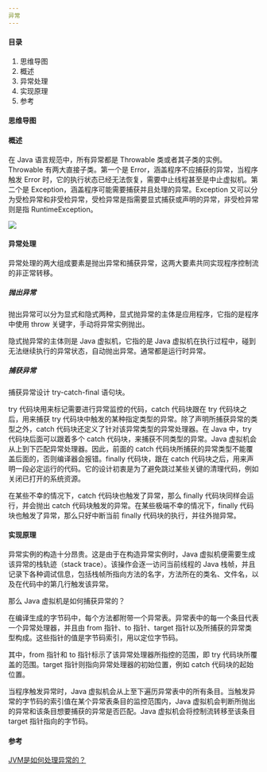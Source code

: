 ```yaml
---
异常
---
```


#### 目录

1. 思维导图
2. 概述
3. 异常处理
4. 实现原理
5. 参考

#### 思维导图



#### 概述

在 Java 语言规范中，所有异常都是 Throwable 类或者其子类的实例。Throwable 有两大直接子类。第一个是 Error，涵盖程序不应捕获的异常，当程序触发 Error 时，它的执行状态已经无法恢复，需要中止线程甚至是中止虚拟机。第二个是 Exception，涵盖程序可能需要捕获并且处理的异常。Exception 又可以分为受检异常和非受检异常，受检异常是指需要显式捕获或声明的异常，非受检异常则是指 RuntimeException。

![](https://i.loli.net/2019/01/27/5c4da2c221a34.png)

#### 异常处理

异常处理的两大组成要素是抛出异常和捕获异常，这两大要素共同实现程序控制流的非正常转移。

##### 抛出异常

抛出异常可以分为显式和隐式两种，显式抛异常的主体是应用程序，它指的是程序中使用 throw 关键字，手动将异常实例抛出。

隐式抛异常的主体则是 Java 虚拟机，它指的是 Java 虚拟机在执行过程中，碰到无法继续执行的异常状态，自动抛出异常。通常都是运行时异常。

##### 捕获异常

捕获异常设计 try-catch-final 语句块。

try 代码块用来标记需要进行异常监控的代码，catch 代码块跟在 try 代码块之后，用来捕获 try 代码块中触发的某种指定类型的异常。除了声明所捕获异常的类型之外，catch 代码块还定义了针对该异常类型的异常处理器。在 Java 中，try 代码块后面可以跟着多个 catch 代码块，来捕获不同类型的异常。Java 虚拟机会从上到下匹配异常处理器。因此，前面的 catch 代码块所捕获的异常类型不能覆盖后面的，否则编译器会报错。finally 代码块，跟在 catch 代码块之后，用来声明一段必定运行的代码。它的设计初衷是为了避免跳过某些关键的清理代码，例如关闭已打开的系统资源。

在某些不幸的情况下，catch 代码块也触发了异常，那么 finally 代码块同样会运行，并会抛出 catch 代码块触发的异常。在某些极端不幸的情况下，finally 代码块也触发了异常，那么只好中断当前 finally 代码块的执行，并往外抛异常。

#### 实现原理

异常实例的构造十分昂贵。这是由于在构造异常实例时，Java 虚拟机便需要生成该异常的栈轨迹（stack trace）。该操作会逐一访问当前线程的 Java 栈帧，并且记录下各种调试信息，包括栈帧所指向方法的名字，方法所在的类名、文件名，以及在代码中的第几行触发该异常。

那么 Java 虚拟机是如何捕获异常的？

在编译生成的字节码中，每个方法都附带一个异常表。异常表中的每一个条目代表一个异常处理器，并且由 from 指针、to 指针、target 指针以及所捕获的异常类型构成。这些指针的值是字节码索引，用以定位字节码。

其中，from 指针和 to 指针标示了该异常处理器所指控的范围，即 try 代码块所覆盖的范围。target 指针则指向异常处理器的初始位置，例如 catch 代码块的起始位置。

当程序触发异常时，Java 虚拟机会从上至下遍历异常表中的所有条目。当触发异常的字节码的索引值在某个异常表条目的监控范围内，Java 虚拟机会判断所抛出的异常和该条目想要捕获的异常是否匹配。Java 虚拟机会将控制流转移至该条目 target 指针指向的字节码。

#### 参考

[JVM是如何处理异常的？](https://time.geekbang.org/column/article/12134)